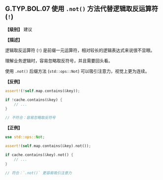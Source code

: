 ## G.TYP.BOL.07 使用 `.not()` 方法代替逻辑取反运算符 (`!`)

**【级别】** 建议

**【描述】**

逻辑取反运算符 (`!`) 是前缀一元运算符，相对较长的逻辑表达式来说很不显眼。

理解业务逻辑时，容易忽略取反符号，并且需要回头看。

使用 `.not()` 后缀方法 (`std::ops::Not`) 可以吸引注意力，视觉上更为连续。

**【反例】**

```rust
assert!(!self.map.contains(&key));

if !cache.contains(&key) {
    // ...
}

// 不符合：容易忽略取反符号
```

**【正例】**

```rust
use std::ops::Not;

assert!(self.map.contains(&key).not());

if cache.contains(&key).not() {
    // ...
}

// 符合：`.not()` 更容易吸引注意力
```
